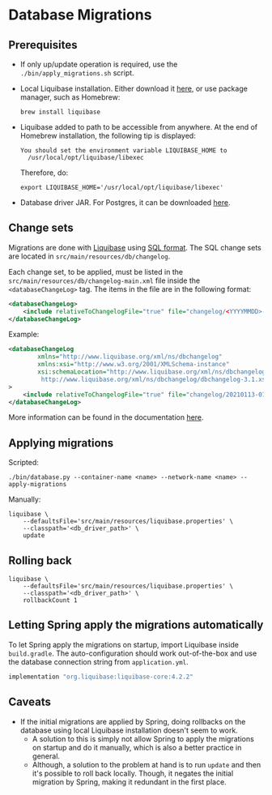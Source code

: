 # Database Migrations

## Prerequisites

- If only up/update operation is required, use the `./bin/apply_migrations.sh`
  script.
- Local Liquibase installation. Either download it [here][liquibase_download],
  or use package manager, such as Homebrew:

  ```console
  brew install liquibase
  ```

- Liquibase added to path to be accessible from anywhere. At the end of
  Homebrew installation, the following tip is displayed:

  ```console
  You should set the environment variable LIQUIBASE_HOME to
    /usr/local/opt/liquibase/libexec
  ```

  Therefore, do:

  ```console
  export LIQUIBASE_HOME='/usr/local/opt/liquibase/libexec'
  ```

- Database driver JAR. For Postgres, it can be downloaded
  [here][postgres_download].

## Change sets

Migrations are done with [Liquibase][liquibase_docs] using [SQL
format][liquibase_sql_format]. The SQL change sets are located in
`src/main/resources/db/changelog`.

Each change set, to be applied, must be listed in the
`src/main/resources/db/changelog-main.xml` file inside the
`<databaseChangeLog>` tag. The items in the file are in the following format:

```xml
<databaseChangeLog>
    <include relativeToChangelogFile="true" file="changelog/<YYYYMMDD>-<NN>-<migration_name>-.sql"/>
</databaseChangeLog>
```

Example:

```xml
<databaseChangeLog
        xmlns="http://www.liquibase.org/xml/ns/dbchangelog"
        xmlns:xsi="http://www.w3.org/2001/XMLSchema-instance"
        xsi:schemaLocation="http://www.liquibase.org/xml/ns/dbchangelog
         http://www.liquibase.org/xml/ns/dbchangelog/dbchangelog-3.1.xsd"
>
    <include relativeToChangelogFile="true" file="changelog/20210113-01--create-welcomemessages-table.sql"/>
</databaseChangeLog>
```

More information can be found in the documentation
[here][liquibase_sql_format].

## Applying migrations

Scripted:

```console
./bin/database.py --container-name <name> --network-name <name> --apply-migrations
```

Manually:

```console
liquibase \
    --defaultsFile='src/main/resources/liquibase.properties' \
    --classpath='<db_driver_path>' \
    update
```

## Rolling back

```console
liquibase \
    --defaultsFile='src/main/resources/liquibase.properties' \
    --classpath='<db_driver_path>' \
    rollbackCount 1
```

## Letting Spring apply the migrations automatically

To let Spring apply the migrations on startup, import Liquibase inside
`build.gradle`. The auto-configuration should work out-of-the-box and use the
database connection string from `application.yml`.

```groovy
implementation "org.liquibase:liquibase-core:4.2.2"
```

## Caveats

- If the initial migrations are applied by Spring, doing rollbacks on the
  database using local Liquibase installation doesn't seem to work.
  - A solution to this is simply not allow Spring to apply the migrations on
    startup and do it manually, which is also a better practice in general.
  - Although, a solution to the problem at hand is to run `update` and then
    it's possible to roll back locally. Though, it negates the initial
    migration by Spring, making it redundant in the first place.

[liquibase_docs]: https://docs.liquibase.com
[liquibase_download]: https://www.liquibase.org/download
[liquibase_sql_format]:
  https://docs.liquibase.com/concepts/basic/sql-format.html
[postgres_download]: https://jdbc.postgresql.org/download.html
